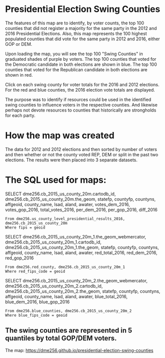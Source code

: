 # Presidential Election Swing Counties
The features of this map are to identify, by voter counts, the top 100 counties that did not register a majority for the same party in the 2012 and 2016 Presidential Elections. Also, this map represents the 100 highest populated counties that did vote for the same party in 2012 and 2016, either GOP or DEM. 

Upon loading the map, you will see the top 100 "Swing Counties" in graduated shades of purple by voters. The top 100 counties that voted for the Democratic candidate in both elections are shown in blue. The top 100 counties that voted for the Republican candidate in both elections are shown in red. 

Click on each swing county for voter totals for the 2016 and 2012 elections. For the red and blue counties, the 2016 election vote totals are displayed. 

The purpose was to identify if resources could be used in the identified swing counties to influence voters in the respective counties. And likewise perhaps not devote resources to counties that historically are strongholds for each party. 

# How the map was created
The data for 2012 and 2012 elections and then sorted by number of voters and then whether or not the county voted REP, DEM or split in the past two elections. The results were then placed into 3 separate datasets.
# The SQL used for maps:
   SELECT 
    dme256.cb_2015_us_county_20m.cartodb_id,
    dme256.cb_2015_us_county_20m.the_geom,
    statefp,
    countyfp,
    countyns,
    affgeoid,
   	county_name,
    lsad,
    aland,
	awater,
    votes_dem_2016,
    votes_gop_2016,
    total_votes_2016,
    per_dem_2016,
    per_gop_2016,
    diff_2016
    
    From dme256.us_county_level_presidential_results_2016, dme256.cb_2015_us_county_20m
    Where fips = geoid

 SELECT 
	dme256.cb_2015_us_county_20m_1.the_geom_webmercator,
   	dme256.cb_2015_us_county_20m_1.cartodb_id,
    dme256.cb_2015_us_county_20m_1.the_geom,
    statefp,
    countyfp,
    countyns,
    affgeoid,
   	county_name,
    lsad,
    aland,
	awater,
    red_total_2016,
    red_dem_2016,
    red_gop_2016
  
    From dme256.red_county, dme256.cb_2015_us_county_20m_1
    Where red_fips_code = geoid

 SELECT 
	dme256.cb_2015_us_county_20m_2.the_geom_webmercator,
   	dme256.cb_2015_us_county_20m_2.cartodb_id,
    dme256.cb_2015_us_county_20m_2.the_geom,
    statefp,
    countyfp,
    countyns,
    affgeoid,
   	county_name,
    lsad,
    aland,
	awater,
    blue_total_2016,
    blue_dem_2016,
    blue_gop_2016
    
    From dme256.blue_counties, dme256.cb_2015_us_county_20m_2
    Where blue_fips_code = geoid

## The swing counties are represented in 5 quantiles by total GOP/DEM voters.

The map: https://dme256.github.io/presidential-election-swing-counties